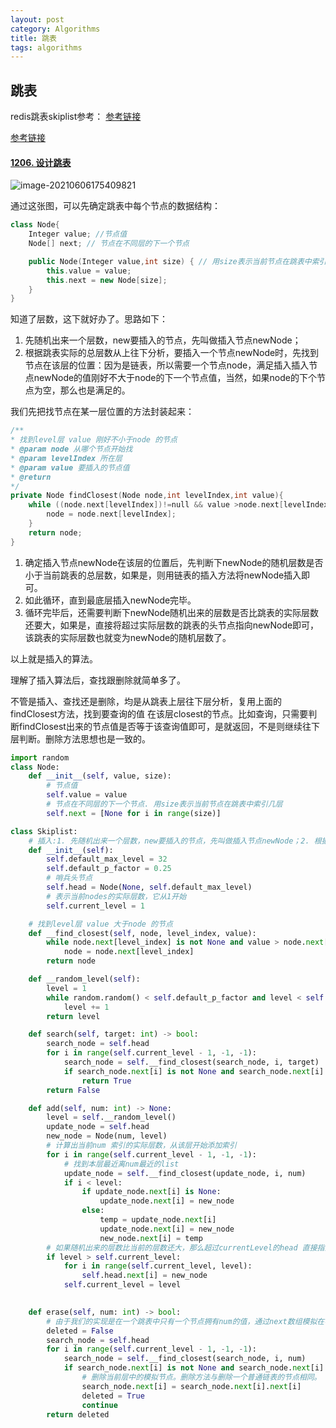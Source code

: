 ```yaml
---
layout: post
category: Algorithms
title: 跳表
tags: algorithms
---
```


## 跳表

redis跳表skiplist参考：  [参考链接](https://juejin.im/post/57fa935b0e3dd90057c50fbc#heading-7)

[参考链接](https://juejin.im/post/57fa935b0e3dd90057c50fbc#heading-7)



#### [1206. 设计跳表](https://leetcode-cn.com/problems/design-skiplist/)

![image-20210606175409821](https://cdn.jsdelivr.net/gh/mafulong/mdPic@vv3/v3/20211215144838.png)

通过这张图，可以先确定跳表中每个节点的数据结构：

```c++
class Node{
    Integer value; //节点值
    Node[] next; // 节点在不同层的下一个节点

    public Node(Integer value,int size) { // 用size表示当前节点在跳表中索引几层
        this.value = value;
        this.next = new Node[size];
    }
}
```

知道了层数，这下就好办了。思路如下：

1. 先随机出来一个层数，new要插入的节点，先叫做插入节点newNode；
2. 根据跳表实际的总层数从上往下分析，要插入一个节点newNode时，先找到节点在该层的位置：因为是链表，所以需要一个节点node，满足插入插入节点newNode的值刚好不大于node的下一个节点值，当然，如果node的下个节点为空，那么也是满足的。

我们先把找节点在某一层位置的方法封装起来：

```c++
/**
* 找到level层 value 刚好不小于node 的节点
* @param node 从哪个节点开始找
* @param levelIndex 所在层
* @param value 要插入的节点值
* @return
*/
private Node findClosest(Node node,int levelIndex,int value){
    while ((node.next[levelIndex])!=null && value >node.next[levelIndex].value){
        node = node.next[levelIndex];
    }
    return node;
}
```

1. 确定插入节点newNode在该层的位置后，先判断下newNode的随机层数是否小于当前跳表的总层数，如果是，则用链表的插入方法将newNode插入即可。
2. 如此循环，直到最底层插入newNode完毕。
3. 循环完毕后，还需要判断下newNode随机出来的层数是否比跳表的实际层数还要大，如果是，直接将超过实际层数的跳表的头节点指向newNode即可，该跳表的实际层数也就变为newNode的随机层数了。

以上就是插入的算法。

理解了插入算法后，查找跟删除就简单多了。

不管是插入、查找还是删除，均是从跳表上层往下层分析，复用上面的findClosest方法，找到要查询的值 在该层closest的节点。比如查询，只需要判断findClosest出来的节点值是否等于该查询值即可，是就返回，不是则继续往下层判断。删除方法思想也是一致的。





```python
import random
class Node:
    def __init__(self, value, size):
        # 节点值
        self.value = value
        # 节点在不同层的下一个节点. 用size表示当前节点在跳表中索引几层
        self.next = [None for i in range(size)]

class Skiplist:
    # 插入:1. 先随机出来一个层数，new要插入的节点，先叫做插入节点newNode；2. 根据跳表实际的总层数从上往下分析，要插入一个节点newNode时，先找到节点在该层的位置：因为是链表，所以需要一个节点node，满足插入插入节点newNode的值刚好不大于node的下一个节点值，当然，如果node的下个节点为空，那么也是满足的。3. 确定插入节点newNode在该层的位置后，先判断下newNode的随机层数是否小于当前跳表的总层数，如果是，则用链表的插入方法将newNode插入即可。4. 如此循环，直到最底层插入newNode完毕。5. 循环完毕后，还需要判断下newNode随机出来的层数是否比跳表的实际层数还要大，如果是，直接将超过实际层数的跳表的头节点指向newNode即可，该跳表的实际层数也就变为newNode的随机层数了。不管是插入、查找还是删除，均是从跳表上层往下层分析，复用上面的findClosest方法，找到要查询的值 在该层closest的节点。查询:只需要判断findClosest出来的节点值是否等于该查询值即可，是就返回，不是则继续往下层判断。
    def __init__(self):
        self.default_max_level = 32
        self.default_p_factor = 0.25
        # 哨兵头节点
        self.head = Node(None, self.default_max_level)
        # 表示当前nodes的实际层数，它从1开始
        self.current_level = 1

    # 找到level层 value 大于node 的节点
    def __find_closest(self, node, level_index, value):
        while node.next[level_index] is not None and value > node.next[level_index].value:
            node = node.next[level_index]
        return node

    def __random_level(self):
        level = 1
        while random.random() < self.default_p_factor and level < self.default_max_level:
            level += 1
        return level

    def search(self, target: int) -> bool:
        search_node = self.head
        for i in range(self.current_level - 1, -1, -1):
            search_node = self.__find_closest(search_node, i, target)
            if search_node.next[i] is not None and search_node.next[i].value == target:
                return True
        return False

    def add(self, num: int) -> None:
        level = self.__random_level()
        update_node = self.head
        new_node = Node(num, level)
        # 计算出当前num 索引的实际层数，从该层开始添加索引
        for i in range(self.current_level - 1, -1, -1):
            # 找到本层最近离num最近的list
            update_node = self.__find_closest(update_node, i, num)
            if i < level:
                if update_node.next[i] is None:
                    update_node.next[i] = new_node
                else:
                    temp = update_node.next[i]
                    update_node.next[i] = new_node
                    new_node.next[i] = temp
        # 如果随机出来的层数比当前的层数还大，那么超过currentLevel的head 直接指向newNode
        if level > self.current_level:
            for i in range(self.current_level, level):
                self.head.next[i] = new_node
            self.current_level = level

        
    def erase(self, num: int) -> bool:
        # 由于我们的实现是在一个跳表中只有一个节点拥有num的值，通过next数组模拟在不同层数，因此需要遍历所有层数删除节点。
        deleted = False
        search_node = self.head
        for i in range(self.current_level - 1, -1, -1):
            search_node = self.__find_closest(search_node, i, num)
            if search_node.next[i] is not None and search_node.next[i].value == num:
                # 删除当前层中的模拟节点。删除方法与删除一个普通链表的节点相同。
                search_node.next[i] = search_node.next[i].next[i]
                deleted = True
                continue
        return deleted
```

